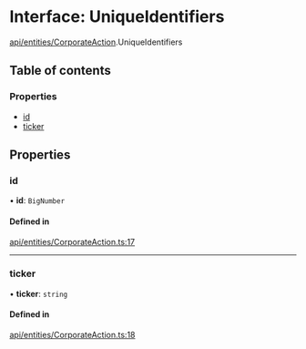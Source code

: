 # Interface: UniqueIdentifiers

[api/entities/CorporateAction](../wiki/api.entities.CorporateAction).UniqueIdentifiers

## Table of contents

### Properties

- [id](../wiki/api.entities.CorporateAction.UniqueIdentifiers#id)
- [ticker](../wiki/api.entities.CorporateAction.UniqueIdentifiers#ticker)

## Properties

### id

• **id**: `BigNumber`

#### Defined in

[api/entities/CorporateAction.ts:17](https://github.com/PolymeshAssociation/polymesh-sdk/blob/e978aefd/src/api/entities/CorporateAction.ts#L17)

___

### ticker

• **ticker**: `string`

#### Defined in

[api/entities/CorporateAction.ts:18](https://github.com/PolymeshAssociation/polymesh-sdk/blob/e978aefd/src/api/entities/CorporateAction.ts#L18)
